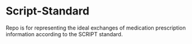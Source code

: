 # Script-Standard
Repo is for representing the ideal exchanges of medication prescription information according to the SCRIPT standard.
